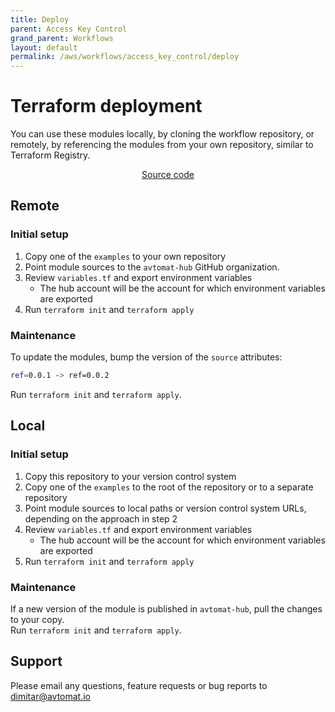```yaml
---
title: Deploy
parent: Access Key Control
grand_parent: Workflows
layout: default
permalink: /aws/workflows/access_key_control/deploy
---
```


# Terraform deployment
You can use these modules locally, by cloning the workflow repository, or remotely, by referencing the modules from your own repository, similar to Terraform Registry.

<p align="center">
   <a href="https://github.com/avtomat-hub/terraform-aws-workflow-access-key-control">Source code</a>
</p>

## Remote

### Initial setup

1. Copy one of the `examples` to your own repository
2. Point module sources to the `avtomat-hub` GitHub organization.
3. Review `variables.tf` and export environment variables
   - The hub account will be the account for which environment variables are exported
4. Run `terraform init` and `terraform apply`

### Maintenance
To update the modules, bump the version of the `source` attributes:
```bash
ref=0.0.1 -> ref=0.0.2
```
Run `terraform init` and `terraform apply`.


## Local

### Initial setup

1. Copy this repository to your version control system
2. Copy one of the `examples` to the root of the repository or to a separate repository
3. Point module sources to local paths or version control system URLs, depending on the approach in step 2
4. Review `variables.tf` and export environment variables
   - The hub account will be the account for which environment variables are exported
5. Run `terraform init` and `terraform apply`

### Maintenance
If a new version of the module is published in `avtomat-hub`, pull the changes to your copy.<br/>
Run `terraform init` and `terraform apply`.

## Support
Please email any questions, feature requests or bug reports to [dimitar@avtomat.io](mailto:dimitar@avtomat.io)